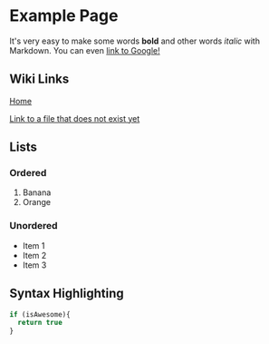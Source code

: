 # Example Page

It's very easy to make some words **bold** and other words *italic* with Markdown. You can even [link to Google!](http://google.com)

## Wiki Links

[Home](index.md)

[Link to a file that does not exist yet](notfound.md)

## Lists

### Ordered

1. Banana
1. Orange

### Unordered

* Item 1
* Item 2
* Item 3

## Syntax Highlighting

```javascript
if (isAwesome){
  return true
}
```